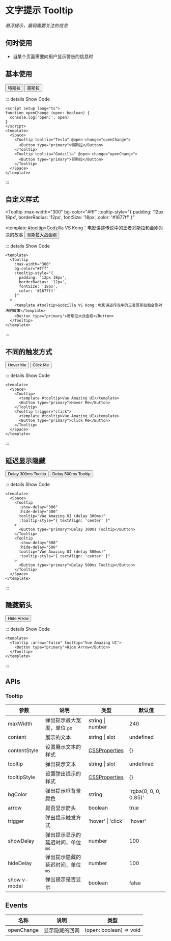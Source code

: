 # 文字提示 Tooltip

<GlobalElement />

*悬浮提示，展现需要关注的信息*

## 何时使用

- 当某个页面需要向用户显示警告的信息时

<script setup lang="ts">
function openChange (open: boolean) {
  console.log('open:', open)
}
</script>

## 基本使用

<Space>
  <Tooltip tooltip="Tesla" @open-change="openChange">
    <Button type="primary">特斯拉</Button>
  </Tooltip>
  <Tooltip tooltip="Godzilla" @open-change="openChange">
    <Button type="primary">哥斯拉</Button>
  </Tooltip>
</Space>

::: details Show Code

```vue
<script setup lang="ts">
function openChange (open: boolean) {
  console.log('open:', open)
}
</script>
<template>
  <Space>
    <Tooltip tooltip="Tesla" @open-change="openChange">
      <Button type="primary">特斯拉</Button>
    </Tooltip>
    <Tooltip tooltip="Godzilla" @open-change="openChange">
      <Button type="primary">哥斯拉</Button>
    </Tooltip>
  </Space>
</template>
```

:::

## 自定义样式

<Tooltip
  :max-width="300"
  bg-color="#fff"
  :tooltip-style="{
    padding: '12px 18px',
    borderRadius: '12px',
    fontSize: '18px',
    color: '#1677ff'
  }"
>
  <template #tooltip>Godzilla VS Kong：电影讲述传说中的王者哥斯拉和金刚对决的故事</template>
  <Button type="primary">哥斯拉大战金刚</Button>
</Tooltip>

::: details Show Code

```vue
<template>
  <Tooltip
    :max-width="300"
    bg-color="#fff"
    :tooltip-style="{
      padding: '12px 18px',
      borderRadius: '12px',
      fontSize: '18px',
      color: '#1677ff'
    }"
  >
    <template #tooltip>Godzilla VS Kong：电影讲述传说中的王者哥斯拉和金刚对决的故事</template>
    <Button type="primary">哥斯拉大战金刚</Button>
  </Tooltip>
</template>
```

:::

## 不同的触发方式

<Space>
  <Tooltip>
    <template #tooltip>Vue Amazing UI</template>
    <Button type="primary">Hover Me</Button>
  </Tooltip>
  <Tooltip trigger="click">
    <template #tooltip>Vue Amazing UI</template>
    <Button type="primary">Click Me</Button>
  </Tooltip>
</Space>

::: details Show Code

```vue
<template>
  <Space>
    <Tooltip>
      <template #tooltip>Vue Amazing UI</template>
      <Button type="primary">Hover Me</Button>
    </Tooltip>
    <Tooltip trigger="click">
      <template #tooltip>Vue Amazing UI</template>
      <Button type="primary">Click Me</Button>
    </Tooltip>
  </Space>
</template>
```

:::

## 延迟显示隐藏

<Space>
  <Tooltip
    :show-delay="300"
    :hide-delay="300"
    tooltip="Vue Amazing UI (delay 300ms)"
    :tooltip-style="{ textAlign: 'center' }"
  >
    <Button type="primary">Delay 300ms Tooltip</Button>
  </Tooltip>
  <Tooltip
    :show-delay="500"
    :hide-delay="500"
    tooltip="Vue Amazing UI (delay 500ms)"
    :tooltip-style="{ textAlign: 'center' }"
  >
    <Button type="primary">Delay 500ms Tooltip</Button>
  </Tooltip>
</Space>

::: details Show Code

```vue
<template>
  <Space>
    <Tooltip
      :show-delay="300"
      :hide-delay="300"
      tooltip="Vue Amazing UI (delay 300ms)"
      :tooltip-style="{ textAlign: 'center' }"
    >
      <Button type="primary">Delay 300ms Tooltip</Button>
    </Tooltip>
    <Tooltip
      :show-delay="500"
      :hide-delay="500"
      tooltip="Vue Amazing UI (delay 500ms)"
      :tooltip-style="{ textAlign: 'center' }"
    >
      <Button type="primary">Delay 500ms Tooltip</Button>
    </Tooltip>
  </Space>
</template>
```

:::

## 隐藏箭头

<Tooltip :arrow="false" tooltip="Vue Amazing UI">
  <Button type="primary">Hide Arrow</Button>
</Tooltip>

::: details Show Code

```vue
<template>
  <Tooltip :arrow="false" tooltip="Vue Amazing UI">
    <Button type="primary">Hide Arrow</Button>
  </Tooltip>
</template>
```

:::

## APIs

### Tooltip

参数 | 说明 | 类型 | 默认值
-- | -- | -- | --
maxWidth | 弹出提示最大宽度，单位 `px` | string &#124; number | 240
content | 展示的文本 | string &#124; slot | undefined
contentStyle | 设置展示文本的样式 | [CSSProperties](https://cn.vuejs.org/api/utility-types.html#cssproperties) | {}
tooltip | 弹出提示文本 | string &#124; slot | undefined
tooltipStyle | 设置弹出提示的样式 | [CSSProperties](https://cn.vuejs.org/api/utility-types.html#cssproperties) | {}
bgColor | 弹出提示框背景颜色 | string | 'rgba(0, 0, 0, 0.85)'
arrow | 是否显示箭头 | boolean | true
trigger | 弹出提示触发方式 | 'hover' &#124; 'click' | 'hover'
showDelay | 弹出提示显示的延迟时间，单位 `ms` | number | 100
hideDelay |弹出提示隐藏的延迟时间，单位 `ms` | number | 100
show <Tag color="cyan">v-model</Tag> | 弹出提示是否显示 | boolean | false

## Events

名称 | 说明 | 类型
-- | -- | --
openChange | 显示隐藏的回调 | (open: boolean) => void
